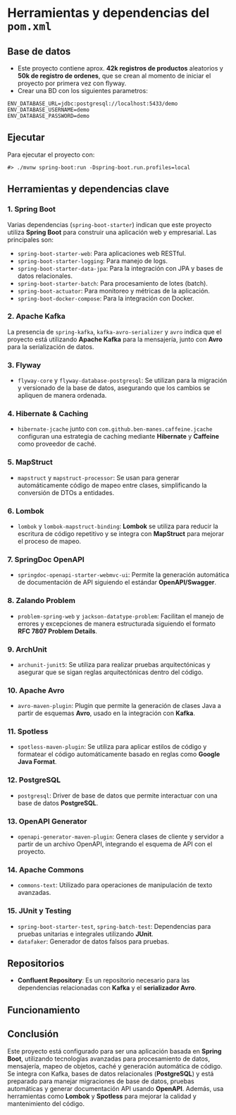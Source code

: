 # Herramientas y dependencias del `pom.xml`

## Base de datos
- Este proyecto contiene aprox. **42k registros de productos** aleatorios y **50k de registro de ordenes**, que se crean al momento de iniciar el proyecto por primera vez con flyway.
- Crear una BD con los siguientes parametros:

```
ENV_DATABASE_URL=jdbc:postgresql://localhost:5433/demo
ENV_DATABASE_USERNAME=demo
ENV_DATABASE_PASSWORD=demo
```

## Ejecutar

Para ejecutar el proyecto con:

```shell
#> ./mvnw spring-boot:run -Dspring-boot.run.profiles=local
```

## Herramientas y dependencias clave

### 1. **Spring Boot**
Varias dependencias (`spring-boot-starter`) indican que este proyecto utiliza **Spring Boot** para construir una aplicación web y empresarial. Las principales son:
- `spring-boot-starter-web`: Para aplicaciones web RESTful.
- `spring-boot-starter-logging`: Para manejo de logs.
- `spring-boot-starter-data-jpa`: Para la integración con JPA y bases de datos relacionales.
- `spring-boot-starter-batch`: Para procesamiento de lotes (batch).
- `spring-boot-actuator`: Para monitoreo y métricas de la aplicación.
- `spring-boot-docker-compose`: Para la integración con Docker.

### 2. **Apache Kafka**
La presencia de `spring-kafka`, `kafka-avro-serializer` y `avro` indica que el proyecto está utilizando **Apache Kafka** para la mensajería, junto con **Avro** para la serialización de datos.

### 3. **Flyway**
- `flyway-core` y `flyway-database-postgresql`: Se utilizan para la migración y versionado de la base de datos, asegurando que los cambios se apliquen de manera ordenada.

### 4. **Hibernate & Caching**
- `hibernate-jcache` junto con `com.github.ben-manes.caffeine.jcache` configuran una estrategia de caching mediante **Hibernate** y **Caffeine** como proveedor de caché.

### 5. **MapStruct**
- `mapstruct` y `mapstruct-processor`: Se usan para generar automáticamente código de mapeo entre clases, simplificando la conversión de DTOs a entidades.

### 6. **Lombok**
- `lombok` y `lombok-mapstruct-binding`: **Lombok** se utiliza para reducir la escritura de código repetitivo y se integra con **MapStruct** para mejorar el proceso de mapeo.

### 7. **SpringDoc OpenAPI**
- `springdoc-openapi-starter-webmvc-ui`: Permite la generación automática de documentación de API siguiendo el estándar **OpenAPI/Swagger**.

### 8. **Zalando Problem**
- `problem-spring-web` y `jackson-datatype-problem`: Facilitan el manejo de errores y excepciones de manera estructurada siguiendo el formato **RFC 7807 Problem Details**.

### 9. **ArchUnit**
- `archunit-junit5`: Se utiliza para realizar pruebas arquitectónicas y asegurar que se sigan reglas arquitectónicas dentro del código.

### 10. **Apache Avro**
- `avro-maven-plugin`: Plugin que permite la generación de clases Java a partir de esquemas **Avro**, usado en la integración con **Kafka**.

### 11. **Spotless**
- `spotless-maven-plugin`: Se utiliza para aplicar estilos de código y formatear el código automáticamente basado en reglas como **Google Java Format**.

### 12. **PostgreSQL**
- `postgresql`: Driver de base de datos que permite interactuar con una base de datos **PostgreSQL**.

### 13. **OpenAPI Generator**
- `openapi-generator-maven-plugin`: Genera clases de cliente y servidor a partir de un archivo OpenAPI, integrando el esquema de API con el proyecto.

### 14. **Apache Commons**
- `commons-text`: Utilizado para operaciones de manipulación de texto avanzadas.

### 15. **JUnit y Testing**
- `spring-boot-starter-test`, `spring-batch-test`: Dependencias para pruebas unitarias e integrales utilizando **JUnit**.
- `datafaker`: Generador de datos falsos para pruebas.

## Repositorios

- **Confluent Repository**: Es un repositorio necesario para las dependencias relacionadas con **Kafka** y el **serializador Avro**.

## Funcionamiento

## Conclusión

Este proyecto está configurado para ser una aplicación basada en **Spring Boot**, utilizando tecnologías avanzadas para procesamiento de datos, mensajería, mapeo de objetos, caché y generación automática de código. Se integra con Kafka, bases de datos relacionales (**PostgreSQL**) y está preparado para manejar migraciones de base de datos, pruebas automáticas y generar documentación API usando **OpenAPI**. Además, usa herramientas como **Lombok** y **Spotless** para mejorar la calidad y mantenimiento del código.

